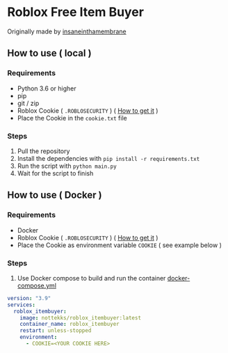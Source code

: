 # Roblox Free Item Buyer

Originally made by [insaneinthamembrane](https://github.com/insaneinthamembrane/roblox-free-item-buyer)

## How to use ( local )

### Requirements
- Python 3.6 or higher
- pip
- git / zip
- Roblox Cookie ( `.ROBLOSECURITY` ) ( [How to get it](https://www.youtube.com/watch?v=O9iPTvXnpnU) )
- Place the Cookie in the `cookie.txt` file

### Steps
1. Pull the repository
2. Install the dependencies with `pip install -r requirements.txt`
3. Run the script with `python main.py`
4. Wait for the script to finish

## How to use ( Docker )

### Requirements
- Docker
- Roblox Cookie ( `.ROBLOSECURITY` ) ( [How to get it](https://www.youtube.com/watch?v=O9iPTvXnpnU) )
- Place the Cookie as environment variable `COOKIE` ( see example below )

### Steps
1. Use Docker compose to build and run the container [docker-compose.yml](docker-compose.yml)
```yml
version: "3.9"
services:
  roblox_itembuyer:
    image: nottekks/roblox_itembuyer:latest
    container_name: roblox_itembuyer
    restart: unless-stopped
    environment:
      - COOKIE=<YOUR COOKIE HERE>
```